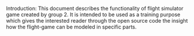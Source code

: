 Introduction:  This document describes the functionality of flight simulator game created by group 2. It is intended to be used as a training purpose which gives the interested reader through the open source code the insight how the flight-game can be modeled in specific parts. 
